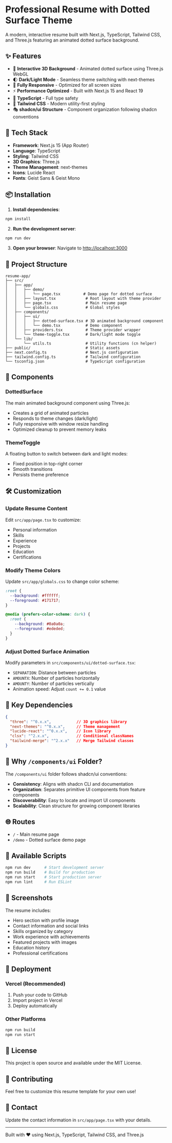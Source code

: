 # Professional Resume with Dotted Surface Theme

A modern, interactive resume built with Next.js, TypeScript, Tailwind CSS, and Three.js featuring an animated dotted surface background.

## ✨ Features

- 🎨 **Interactive 3D Background** - Animated dotted surface using Three.js WebGL
- 🌓 **Dark/Light Mode** - Seamless theme switching with next-themes
- 📱 **Fully Responsive** - Optimized for all screen sizes
- ⚡ **Performance Optimized** - Built with Next.js 15 and React 19
- 🎯 **TypeScript** - Full type safety
- 💅 **Tailwind CSS** - Modern utility-first styling
- 🎭 **shadcn/ui Structure** - Component organization following shadcn conventions

## 🚀 Tech Stack

- **Framework**: Next.js 15 (App Router)
- **Language**: TypeScript
- **Styling**: Tailwind CSS
- **3D Graphics**: Three.js
- **Theme Management**: next-themes
- **Icons**: Lucide React
- **Fonts**: Geist Sans & Geist Mono

## 📦 Installation

1. **Install dependencies**:
```bash
npm install
```

2. **Run the development server**:
```bash
npm run dev
```

3. **Open your browser**:
Navigate to [http://localhost:3000](http://localhost:3000)

## 📁 Project Structure

```
resume-app/
├── src/
│   ├── app/
│   │   ├── demo/
│   │   │   └── page.tsx          # Demo page for dotted surface
│   │   ├── layout.tsx             # Root layout with theme provider
│   │   ├── page.tsx               # Main resume page
│   │   └── globals.css            # Global styles
│   ├── components/
│   │   ├── ui/
│   │   │   ├── dotted-surface.tsx # 3D animated background component
│   │   │   └── demo.tsx           # Demo component
│   │   ├── providers.tsx          # Theme provider wrapper
│   │   └── theme-toggle.tsx       # Dark/light mode toggle
│   └── lib/
│       └── utils.ts               # Utility functions (cn helper)
├── public/                        # Static assets
├── next.config.ts                 # Next.js configuration
├── tailwind.config.ts             # Tailwind configuration
└── tsconfig.json                  # TypeScript configuration
```

## 🎨 Components

### DottedSurface
The main animated background component using Three.js:
- Creates a grid of animated particles
- Responds to theme changes (dark/light)
- Fully responsive with window resize handling
- Optimized cleanup to prevent memory leaks

### ThemeToggle
A floating button to switch between dark and light modes:
- Fixed position in top-right corner
- Smooth transitions
- Persists theme preference

## 🛠️ Customization

### Update Resume Content
Edit `src/app/page.tsx` to customize:
- Personal information
- Skills
- Experience
- Projects
- Education
- Certifications

### Modify Theme Colors
Update `src/app/globals.css` to change color scheme:
```css
:root {
  --background: #ffffff;
  --foreground: #171717;
}

@media (prefers-color-scheme: dark) {
  :root {
    --background: #0a0a0a;
    --foreground: #ededed;
  }
}
```

### Adjust Dotted Surface Animation
Modify parameters in `src/components/ui/dotted-surface.tsx`:
- `SEPARATION`: Distance between particles
- `AMOUNTX`: Number of particles horizontally
- `AMOUNTY`: Number of particles vertically
- Animation speed: Adjust `count += 0.1` value

## 📝 Key Dependencies

```json
{
  "three": "^0.x.x",           // 3D graphics library
  "next-themes": "^0.x.x",     // Theme management
  "lucide-react": "^0.x.x",    // Icon library
  "clsx": "^2.x.x",            // Conditional classNames
  "tailwind-merge": "^2.x.x"   // Merge Tailwind classes
}
```

## 🎯 Why `/components/ui` Folder?

The `/components/ui` folder follows shadcn/ui conventions:
- **Consistency**: Aligns with shadcn CLI and documentation
- **Organization**: Separates primitive UI components from feature components
- **Discoverability**: Easy to locate and import UI components
- **Scalability**: Clean structure for growing component libraries

## 🌐 Routes

- `/` - Main resume page
- `/demo` - Dotted surface demo page

## 🔧 Available Scripts

```bash
npm run dev      # Start development server
npm run build    # Build for production
npm run start    # Start production server
npm run lint     # Run ESLint
```

## 📸 Screenshots

The resume includes:
- Hero section with profile image
- Contact information and social links
- Skills organized by category
- Work experience with achievements
- Featured projects with images
- Education history
- Professional certifications

## 🚀 Deployment

### Vercel (Recommended)
1. Push your code to GitHub
2. Import project in Vercel
3. Deploy automatically

### Other Platforms
```bash
npm run build
npm run start
```

## 📄 License

This project is open source and available under the MIT License.

## 🤝 Contributing

Feel free to customize this resume template for your own use!

## 📧 Contact

Update the contact information in `src/app/page.tsx` with your details.

---

Built with ❤️ using Next.js, TypeScript, Tailwind CSS, and Three.js
